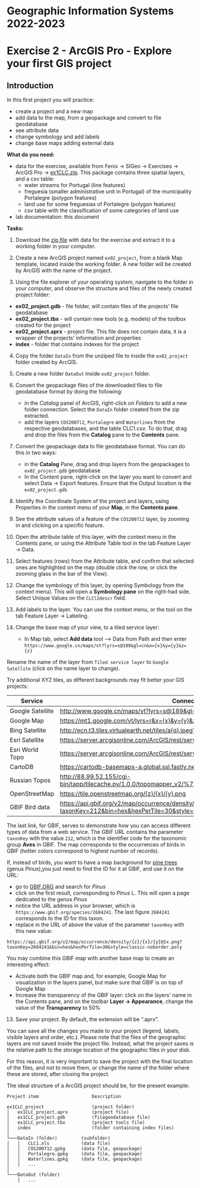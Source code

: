 # Geographic Information Systems 2022-2023

# Exercise 2 - ArcGIS Pro  - Explore your first GIS project

## Introduction

In this first project you will practice:

- create a project and a new map
- add data to the map, from a geopackage and convert to file geodatabase
- see attribute data
- change symbology and add labels
- change base maps adding external data

**What do you need:**

- data for the exercise, available from Fenix → SIGeo → Exercises → ArcGIS Pro → [ex1CLC.zip](https://fenix.isa.ulisboa.pt/downloadFile/844497944593813/ex1CLC.zip). This package 
contains three spatial layers, and a csv table:
    - water streams for Portugal (line features)
    - freguesia (smaller administrative unit in Portugal) of the municipality 
    Portalegre (polygon features)
    - land use for some freguesias of Portalegre (polygon features)
    - csv table with the classification of some categories of land use 
- lab documentation: this document

**Tasks:**

1.  Download the [zip file](https://fenix.isa.ulisboa.pt/downloadFile/844497944593813/ex1CLC.zip) 
with data for the exercise and extract it to a working folder in your computer.

2. Create a new ArcGIS project named `ex02_project`, from a blank Map template, 
located inside the working folder. A new folder will be created by ArcGIS with 
the name of the project.

3. Using the file explorer of your operating system, navigate to the folder in 
your computer, and observe the structure and files of the newly created project folder:

- **ex02_project.gdb** - file folder, will contain files of the projects’ file 
geodatabase
- **ex02_project.tbx** - will contain new tools (e.g. models) of the toolbox 
created for the project
- **ex02_project.aprx** - project file. This file does not contain data, it is 
a wrapper of the projects’ information and properties
- **index** - folder that contains indexes for the project

4. Copy the folder `DataIn` from the unziped file to inside the `ex02_project` 
folder created by ArcGIS.

5. Create a new folder `DataOut` inside `ex02_project` folder.

6. Convert the geopackage files of the downloaded files to file geodatabase format by 
doing the following:
    - in the *Catalog* panel of ArcGIS, right-click on *Folders* to add a new 
    folder connection. Select the `DataIn` folder created from the zip extracted.
    - add the layers `COS2007l2`, `Portalegre` and `Waterlines` from the respective 
    geodatabases, and the table CLC1.csv. To do that, drag and drop the files 
    from the **Catalog** pane to the **Contents** pane.

7. Convert the geopackage data to file geodatabase format. You can do this in 
two ways:
	- in the **Catalog** Pane, drag and drop layers from the geopackages to 
    `ex02_project.gdb` geodatabase
    - In the Content pane, right-click on the layer you want to convert and select 
    Data → Export features. Ensure that the Output location is the `ex02_project.gdb`

8. Identify the Coordinate System of the project and layers, using Properties in 
the context menu of your **Map**, in the **Contents pane**.

9. See the attribute values of a feature of the `COS200712` layer, by zooming in 
and clicking on a specific feature.

10. Open the attribute table of this layer, with the context menu in the Contents 
pane, or using the Attribute Table tool in the tab Feature Layer → Data.

11. Select features (rows) from the Attribute table, and confirm that selected ones 
are highlighted on the map (double click the row, or click the zooming glass in the 
bar of the View).

12. Change the symbology of this layer, by opening Symbology from the context menu).
This will open a **Symbology pane** on the right-had side. Select Unique Values 
on the `CLCl2descr` field.

13. Add labels to the layer. You can use the context menu, or the tool on the tab 
Feature Layer → Labeling.

14. Change the base map of your view, to a tiled service layer: 
    
    - In Map tab, select **Add data** tool --> Data from Path and then 
    enter `https://www.google.cn/maps/vt?lyrs=s@189&gl=cn&x={x}&y={y}&z={z}`

Rename the name of the layer from `Tiled service layer` to `Google Satellite` 
(click on the name layer to change).

Try additional XYZ tiles, as different backgrounds may fit better your GIS projects:

| Service | Connection URL |
|---|---|
| Google Satellite | http://www.google.cn/maps/vt?lyrs=s@189&gl=cn&x={x}&y={y}&z={z} |
| Google Map | https://mt1.google.com/vt/lyrs=r&x={x}&y={y}&z={z} |
| Bing Satellite | http://ecn.t3.tiles.virtualearth.net/tiles/a{q}.jpeg?g=1 |
| Esri Satellite | https://server.arcgisonline.com/ArcGIS/rest/services/World_Imagery/MapServer/tile/{z}/{y}/{x} |
| Esri World Topo | https://server.arcgisonline.com/ArcGIS/rest/services/World_Topo_Map/MapServer/tile/{z}/{y}/{x} |
| CartoDB | https://cartodb-basemaps-a.global.ssl.fastly.net/light_all/{z}/{x}/{y}.png | 
| Russian Topos| http://88.99.52.155/cgi-bin/tapp/tilecache.py/1.0.0/topomapper_v2/%7Bz%7D/%7Bx%7D/%7By%7D.jpg | 
| OpenStreetMap | https://tile.openstreetmap.org/{z}/{x}/{y}.png |
| GBIF Bird data | https://api.gbif.org/v2/map/occurrence/density/{z}/{x}/{y}@1x.png?taxonKey=212&bin=hex&hexPerTile=30&style=classic-noborder.poly |

The last link, for GBIF, serves to demonstrate how you can access different types of 
data from a web service. The GBIF URL contains the parameter `taxonKey` with the 
value `212`, which is the identifier code for the taxonomic group **Aves** in GBIF.
The map corresponds to the occurrences of birds in GBIF (hotter colors correspond
to highest number of records).

If, instead of birds, you want to have a map background for 
[pine trees](https://en.wikipedia.org/wiki/Pine) (genus *Pinus*),you just need 
to find the ID for it at GBIF, and use it on the URL:
- go to [GBIF.ORG](https://www.gbif.org) and search for *Pinus*
- click on the first result, corresponding to *Pinus* L. This will open a page
dedicated to the genus *Pinus*
- notice the URL address in your browser, which is `https://www.gbif.org/species/2684241`. 
The last figure `2684241` corresponds to the ID for this taxon.
- replace in the URL of above the value of the parameter `taxonKey` with this new value:
```
https://api.gbif.org/v2/map/occurrence/density/{z}/{x}/{y}@1x.png?taxonKey=2684241&bin=hex&hexPerTile=30&style=classic-noborder.poly
```
You may combine this GBIF map with another base map to create an interesting effect:
 - Activate both the GBIF map and, for example, Google Map for visualization in the layers 
 panel, but make sure that GBIF is on top of Google Map
 - Increase the transparency of the GBIF layer: click on the layers' name in the Contents 
 pane, and on the toolbar **Layer → Appearance**, change the value of the **Transparency** to 50%


13. Save your project. By default, the extension will be “.aprx”.

You can save all the changes you made to your project (legend, labels, visible 
layers and order, etc.). Please note that the files of the geographic layers are 
not saved inside the project file. Instead, what the project saves is the relative 
path to the storage location of the geographic files in your disk.

For this reason, it is very important to save the project with the final location 
of the files, and not to move them, or change the name of the folder where these 
are stored, after closing the project.

The ideal structure of a ArcGIS project should be, for the present example:

```
Project item                    Description

ex1CLC_project                  (project folder)
│   ex1CLC_project.aprx         (project file)
│   ex1CLC_project.gdb          (filegeodatabase file)
│   ex1CLC_project.tbx          (project tools file)
│   index                       (folder containing index files)
│
└───DataIn (folder)         (subfolder)
│   │   CLC1.xls            (data file)
│   │   COS200712.gpkg      (data file, geopackage)
│   │   Portalegre.gpkg     (data file, geopackage)
│   │   Waterlines.gpkg     (data file, geopackage)
│   │   ...
│   
└───DataOut (folder)
    │   ...
```
